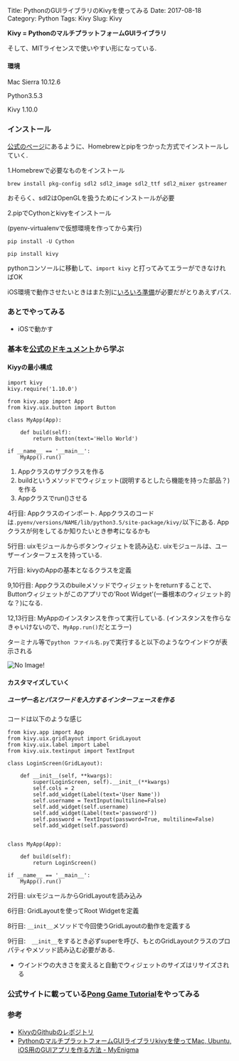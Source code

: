 Title: PythonのGUIライブラリのKivyを使ってみる
Date: 2017-08-18
Category: Python
Tags: Kivy
Slug: Kivy

**Kivy = PythonのマルチプラットフォームGUIライブラリ**

そして、MITライセンスで使いやすい形になっている.

#### 環境　
Mac Sierra 10.12.6

Python3.5.3

Kivy 1.10.0

### インストール
[公式のページ](https://kivy.org/docs/installation/installation-osx.html)にあるように、Homebrewとpipをつかった方式でインストールしていく.

1.Homebrewで必要なものをインストール

`brew install pkg-config sdl2 sdl2_image sdl2_ttf sdl2_mixer gstreamer`

おそらく、sdl2はOpenGLを扱うためにインストールが必要

2.pipでCythonとkivyをインストール

(pyenv-virtualenvで仮想環境を作ってから実行)

`pip install -U Cython`

`pip install kivy`

pythonコンソールに移動して、`import kivy` と打ってみてエラーができなければOK

iOS環境で動作させたいときはまた別に[いろいろ準備](https://github.com/kivy/kivy-ios)が必要だがとりあえずパス.

### あとでやってみる
* iOSで動かす

### 基本を[公式のドキュメント](https://kivy.org/docs/guide/basic.html#quickstart)から学ぶ

#### Kiyyの最小構成　

```
import kivy
kivy.require('1.10.0')  

from kivy.app import App
from kivy.uix.button import Button

class MyApp(App):

    def build(self):
        return Button(text='Hello World')

if __name__ == '__main__':
    MyApp().run()

```
1. Appクラスのサブクラスを作る
2. buildというメソッドでウィジェット(説明するとしたら機能を持った部品？)を作る
3. Appクラスでrun()させる

4行目: Appクラスのインポート. Appクラスのコードは`.pyenv/versions/NAME/lib/python3.5/site-package/kivy/`以下にある. Appクラスが何をしてるか知りたいとき参考になるかも

5行目: uixモジュールからボタンウィジェトを読み込む. uixモジュールは、ユーザーインターフェスを持っている.

7行目: kivyのAppの基本となるクラスを定義

9,10行目: Appクラスのbuileメソッドでウィジェットをreturnすることで、Buttonウィジェットがこのアプリでの'Root Widget'(一番根本のウィジェット的な？)になる.

12,13行目: MyAppのインスタンスを作って実行している. (インスタンスを作らなきゃいけないので、`MyApp.run()`だとエラー)

ターミナル等で`python ファイル名.py`で実行すると以下のようなウインドウが表示される

![No Image!]({filename}/image/quickstart_kivy.png)

#### カスタマイズしていく

##### ユーザー名とパスワードを入力するインターフェースを作る

コードは以下のような感じ
```
from kivy.app import App
from kivy.uix.gridlayout import GridLayout
from kivy.uix.label import Label
from kivy.uix.textinput import TextInput

class LoginScreen(GridLayout):

    def __init__(self, **kwargs):
        super(LoginScreen, self).__init__(**kwargs)
        self.cols = 2
        self.add_widget(Label(text='User Name'))
        self.username = TextInput(multiline=False)
        self.add_widget(self.username)
        self.add_widget(Label(text='password'))
        self.password = TextInput(password=True, multiline=False)
        self.add_widget(self.password)


class MyApp(App):

    def build(self):
        return LoginScreen()

if __name__ == '__main__':
    MyApp().run()
```

2行目: uixモジュールからGridLayoutを読み込み

6行目: GridLayoutを使ってRoot Widgetを定義

8行目: `__init__`メソッドで今回使うGridLayoutの動作を定義する

9行目:　`__init__`をするとき必ずsuperを呼び、もとのGridLayoutクラスのプロパティやメソッド読み込む必要がある.

* ウインドウの大きさを変えると自動でウィジェットのサイズはリサイズされる

### 公式サイトに載っている[Pong Game Tutorial](https://kivy.org/docs/tutorials/pong.html)をやってみる





### 参考
* [KivyのGithubのレポジトリ](https://github.com/kivy/kivy)
* [PythonのマルチプラットフォームGUIライブラリkivyを使ってMac, Ubuntu, iOS用のGUIアプリを作る方法 - MyEnigma](http://myenigma.hatenablog.com/entry/2016/05/06/170854)
